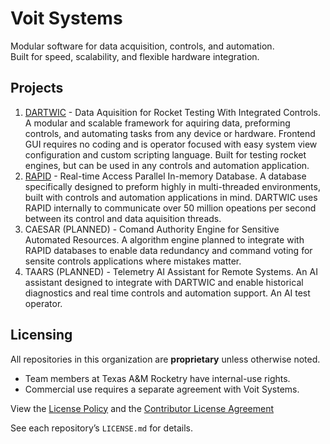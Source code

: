 # Voit Systems

Modular software for data acquisition, controls, and automation.  
Built for speed, scalability, and flexible hardware integration.

## Projects
1. [DARTWIC](/DARTWIC) - Data Aquisition for Rocket Testing With Integrated Controls. A modular and scalable framework for aquiring data, preforming controls, and automating tasks from any device or hardware. Frontend GUI requires no coding and is operator focused with easy system view configuration and custom scripting language. Built for testing rocket engines, but can be used in any controls and automation application.
2. [RAPID](/RAPID) - Real-time Access Parallel In-memory Database. A database specifically designed to preform highly in multi-threaded environments, built with controls and automation applications in mind. DARTWIC uses RAPID internally to communicate over 50 million opeations per second between its control and data aquisition threads.
3. CAESAR (PLANNED) - Comand Authority Engine for Sensitive Automated Resources. A algorithm engine planned to integrate with RAPID databases to enable data redundancy and command voting for sensite controls applications where mistakes matter.
4. TAARS (PLANNED) - Telemetry AI Assistant for Remote Systems. An AI assistant designed to integrate with DARTWIC and enable historical diagnostics and real time controls and automation support. An AI test operator.

## Licensing
All repositories in this organization are **proprietary** unless otherwise noted.  
- Team members at Texas A&M Rocketry have internal-use rights.  
- Commercial use requires a separate agreement with Voit Systems.

View the [License Policy](LICENSE_POLICY.md) and the [Contributor License Agreement](CONTRIBUTOR_LICENSE_AGREEMENT.md)

See each repository’s `LICENSE.md` for details.
